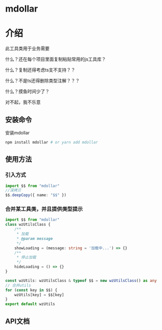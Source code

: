 # mdollar

# 介绍

此工具类用于业务需要

什么？还在每个项目里面复制粘贴常用的js工具库？

什么？复制还得考虑ts支不支持？？

什么？不是ts还得删除类型注解？？？

什么？摸鱼时间少了？

对不起，我不乐意

## 安装命令

安装mdollar

```bash
npm install mdollar # or yarn add mdollar
```

## 使用方法

### 引入方式

```typescript
import $$ from "mdollar"
//深拷贝
$$.deepCopy({ name: "$$" })
```

### 合并某工具类，并且提供类型提示

```typescript
import $$ from "mdollar"
class wzUtilsClass {
    /**
     * 加载
     * @param message 
     */
    showLoading = (message: string = '加载中...') => {}
    /**
     * 停止加载 
     */
    hideLoading = () => {}
}

const wzUtils: wzUtilsClass & typeof $$ = new wzUtilsClass() as any
// 合并utils
for (const key in $$) {
    wzUtils[key] = $$[key]
}
export default wzUtils

```



## API文档

##  